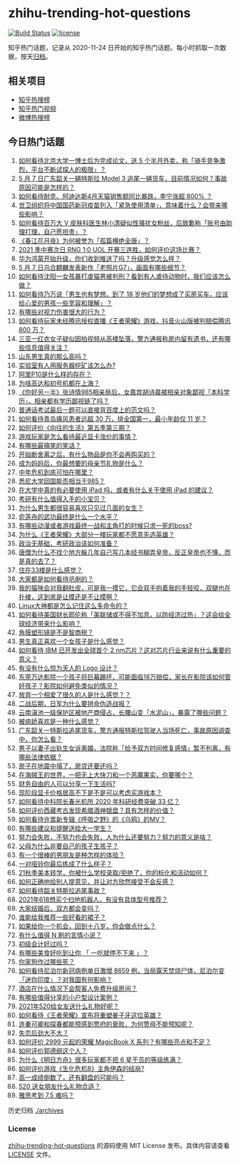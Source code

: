 # zhihu-trending-hot-questions

[![Build Status](https://github.com/justjavac/zhihu-trending-hot-questions/workflows/ci/badge.svg?branch=master)](https://github.com/justjavac/zhihu-trending-hot-questions/actions)
[![license](https://img.shields.io/github/license/justjavac/zhihu-trending-hot-questions)](https://github.com/justjavac/zhihu-trending-hot-questions/blob/master/LICENSE)

知乎热门话题，记录从 2020-11-24 日开始的知乎热门话题。每小时抓取一次数据，按天[归档](./archives)。

## 相关项目

- [知乎热搜榜](https://github.com/justjavac/zhihu-trending-top-search)
- [知乎热门视频](https://github.com/justjavac/zhihu-trending-hot-video)
- [微博热搜榜](https://github.com/justjavac/weibo-trending-hot-search)

## 今日热门话题

<!-- BEGIN -->
<!-- 最后更新时间 Sat May 08 2021 10:31:56 GMT+0800 (China Standard Time) -->

1. [如何看待北京大学一博士后为完成论文，送 5
   个半月外卖，称「骑手竞争激烈，平台不断试探人的极限」？](https://www.zhihu.com/question/458170986)
2. [5 月 7 日广东韶关一辆特斯拉 Model 3
   追尾一辆货车，目前情况如何？事故原因可能是怎样的？](https://www.zhihu.com/question/458230688)
3. [如何看待耐克、阿迪达斯4月天猫销售额同比暴跌，李宁涨超 800%
   ？](https://www.zhihu.com/question/458198356)
4. [世卫组织将中国国药新冠疫苗列入「紧急使用清单」，意味着什么？会带来哪些影响？](https://www.zhihu.com/question/458276429)
5. [如何看待百万大 V
   皮肤科医生林小清疑似性骚扰女粉丝，后致歉称「账号由助理打理，自己愿担责」？](https://www.zhihu.com/question/458204493)
6. [《春江花月夜》为何被誉为「孤篇横绝全唐」？](https://www.zhihu.com/question/301477404)
7. [2021 季中赛次日 RNG 1:0 UOL
   开赛三连胜，如何评价这场比赛？](https://www.zhihu.com/question/458261332)
8. [华为鸿蒙开始升级，你们收到推送了吗？升级感觉怎么样？](https://www.zhihu.com/question/456976153)
9. [5 月 7 日乌合麒麟发表新作「老照片G7」，画面有哪些细节？](https://www.zhihu.com/question/458184079)
10. [如何看待沈阳一女孩暴打虐猫男被判刑？看到有人虐待动物时，我们应该怎么做？](https://www.zhihu.com/question/458191979)
11. [如何看待乃万说「男生也有梦想，到了 18
    岁他们的梦想成了买房买车，应该给心爱的男孩一些宽容和理解」？](https://www.zhihu.com/question/458072558)
12. [有哪些对视力伤害很大的行为？](https://www.zhihu.com/question/384087324)
13. [如何看待玩家未经腾讯授权直播《王者荣耀》游戏，抖音火山版被判赔偿腾讯 800
    万？](https://www.zhihu.com/question/458207960)
14. [三亚一红衣女子疑似因拍视频从高楼坠落，警方通报称房内留有遗书，还有哪些信息值得关注？](https://www.zhihu.com/question/458070461)
15. [山东男生真的那么高吗？](https://www.zhihu.com/question/336226437)
16. [实验室有人用服务器挖矿该怎么办?](https://www.zhihu.com/question/451758003)
17. [阿里P10是什么样的存在？](https://www.zhihu.com/question/307907539)
18. [为啥高达和初号机都在上海？](https://www.zhihu.com/question/457070563)
19. [《你好另一半》张诗情985相亲局后，女嘉宾胡诗晨被相亲对象鄙视「本科学历」，相亲都有学历鄙视链了吗？](https://www.zhihu.com/question/456452569)
20. [普通话考试最后一题可以直接背百度上的范文吗？](https://www.zhihu.com/question/453538698)
21. [如何看待青岛痛风患者远超 30 万，排全国第一，最小年龄仅 11
    岁？](https://www.zhihu.com/question/457241530)
22. [如何评价《向往的生活》第五季第三期？](https://www.zhihu.com/question/458082521)
23. [游戏玩家是怎么看待最近显卡涨价的事情？](https://www.zhihu.com/question/458069212)
24. [有哪些最搞笑的笑话？](https://www.zhihu.com/question/455220438)
25. [开始断舍离之后，有什么物品是你不会再购买的？](https://www.zhihu.com/question/457895008)
26. [成为妈妈后，你最想要的母亲节礼物是什么？](https://www.zhihu.com/question/458177527)
27. [中年危机到底可怕在哪里？](https://www.zhihu.com/question/453074803)
28. [悉尼大学回国能否相当于985？](https://www.zhihu.com/question/266843003)
29. [在大学中真的有必要使用 iPad 吗，或者有什么关于使用 iPad
    的建议？](https://www.zhihu.com/question/373915793)
30. [考研有什么值得入手的小宝贝？](https://www.zhihu.com/question/322307105)
31. [为什么男生都很容易喜欢只见过几面的女生？](https://www.zhihu.com/question/300699970)
32. [俞莲舟的武功最终是什么一个水平？](https://www.zhihu.com/question/266632991)
33. [有哪些动漫或者游戏最终一战和主角打的时候只求一死的boss?](https://www.zhihu.com/question/437317273)
34. [为什么《王者荣耀》大部分一楼玩家都不愿意先选英雄？](https://www.zhihu.com/question/457720588)
35. [政治无基础，考研政治该如何准备？](https://www.zhihu.com/question/40930352)
36. [唐僧为什么不找个地方躲几年自己写几本经书糊弄皇帝，反正皇帝也不懂，而是真的去了？](https://www.zhihu.com/question/457874561)
37. [住在33楼是什么感觉？](https://www.zhihu.com/question/452537568)
38. [大家都是如何看待巩俐的？](https://www.zhihu.com/question/303936309)
39. [我的猫咪会对我翻肚皮，可是我一摸它，它会双手抱着我的手轻咬，双腿也在扑棱，这到底是让摸还是不让摸啊？](https://www.zhihu.com/question/442629160)
40. [Linux大神都是怎么记住这么多命令的？](https://www.zhihu.com/question/452895041)
41. [如何看待美国财长耶伦称「美联储或不得不加息，以防经济过热」？这会给全球经济带来什么影响？](https://www.zhihu.com/question/457850060)
42. [角膜塑形镜是不是智商税？](https://www.zhihu.com/question/425556684)
43. [男生真正喜欢一个女孩子是什么感觉？](https://www.zhihu.com/question/445557705)
44. [如何看待 IBM 已开发出全球首个 2
    nm芯片？这对芯片行业来说有什么重要的意义？](https://www.zhihu.com/question/458099340)
45. [有没有什么惊为天人的 Logo 设计？](https://www.zhihu.com/question/335957333)
46. [东莞万达影院一个孩子将巨幕踢坏，可能面临18万赔偿，家长在影院该如何管好孩子？影院如何避免类似的情况？](https://www.zhihu.com/question/457624626)
47. [放弃一个相爱了很久的人是什么感觉？？](https://www.zhihu.com/question/457121828)
48. [二战后期，日军为什么要拼命伪造战报？](https://www.zhihu.com/question/457656500)
49. [云南滇池一级保护区被地产商侵占，长腰山变「水泥山」，暴露了哪些问题？](https://www.zhihu.com/question/458176455)
50. [被病娇喜欢是一种什么感觉？](https://www.zhihu.com/question/378449678)
51. [广东韶关一特斯拉追尾货车，警方通报特斯拉驾驶人当场死亡，事故原因调查中，你怎么看？](https://www.zhihu.com/question/458241432)
52. [男子以妻子出轨生女诉离婚，法院称「给予双方时间修复感情」暂不判离，有哪些法律依据？](https://www.zhihu.com/question/458189714)
53. [房子在地震中塌了，房贷还要还吗？](https://www.zhihu.com/question/63716904)
54. [在海贼王的世界，一把无上大快刀和一个恶魔果实，你要哪个？](https://www.zhihu.com/question/458033933)
55. [财务自由的人可以分享一下生活吗?](https://www.zhihu.com/question/452616303)
56. [现阶段显卡价格居高不下是不是可以考虑买游戏本？](https://www.zhihu.com/question/444651647)
57. [如何看待中科院长春光机所 2020 年科研经费突破 33 亿？](https://www.zhihu.com/question/457734337)
58. [如何评价西藏考古发现希腊酒神银盘？具有怎样的价值？](https://www.zhihu.com/question/457689078)
59. [如何看待许嵩新专辑《呼吸之野》的《乌鸦》的MV？](https://www.zhihu.com/question/458282787)
60. [有哪些建议和提醒送给大一学生？](https://www.zhihu.com/question/377593484)
61. [努力会失败，不努力也会失败，人为什么还要努力？努力的意义是啥？](https://www.zhihu.com/question/456002749)
62. [父母为什么非要自己的孩子生孩子？](https://www.zhihu.com/question/457863388)
63. [有一个很棒的男朋友是种怎样的体验？](https://www.zhihu.com/question/37379581)
64. [一对哑铃你最后练成了什么样子？](https://www.zhihu.com/question/378688672)
65. [21秋季美本转学，你被什么学校录取/拒绝了，你的标化和活动如何？](https://www.zhihu.com/question/380200402)
66. [如何正确地给别人提意见，并让对方欣然接受不会反感？](https://www.zhihu.com/question/40288998)
67. [如何看待韶关特斯拉追尾事故？](https://www.zhihu.com/question/458219985)
68. [2021年618想买个扫地机器人，有没有具体型号推荐？](https://www.zhihu.com/question/397698378)
69. [大家结婚后，双方都会变吗？](https://www.zhihu.com/question/448732110)
70. [谁能给我推荐一些好看的裙子？](https://www.zhihu.com/question/452199398)
71. [如果给你一个机会，回到十八岁，你会做点什么？](https://www.zhihu.com/question/454167575)
72. [有什么值得 N 刷的言情小说？](https://www.zhihu.com/question/446606462)
73. [初级会计好过吗？](https://www.zhihu.com/question/317553804)
74. [有哪些美食好吃到让你 「 一吃就停不下来 」？](https://www.zhihu.com/question/435951969)
75. [你家狗作过哪些死？](https://www.zhihu.com/question/457779970)
76. [如何看待尼泊尔新冠病例单日激增 8659
    例，当局露天焚烧尸体，尼泊尔变「迷你印度」？对我国有何影响？](https://www.zhihu.com/question/457888018)
77. [酒店在什么情况下会帮客人免费升级房间？](https://www.zhihu.com/question/26920344)
78. [有哪些值得分享的小户型设计案例？](https://www.zhihu.com/question/442972054)
79. [2021年520给女友送什么礼物好呢？](https://www.zhihu.com/question/457741080)
80. [如何看待《王者荣耀》宣布将重塑姜子牙这位英雄？](https://www.zhihu.com/question/457939742)
81. [连秦可卿和探春都能预感到贾府的衰败，为何贾母不能预知呢？](https://www.zhihu.com/question/454745776)
82. [失恋后劲大不大？](https://www.zhihu.com/question/371918832)
83. [如何评价 2999 元起的荣耀 MagicBook X
    系列？有哪些亮点和不足？](https://www.zhihu.com/question/458017940)
84. [如何评价郭德纲这个人？](https://www.zhihu.com/question/35789696)
85. [为什么《明日方舟》很多玩家都不把 6 星干员的等级练满？](https://www.zhihu.com/question/453080628)
86. [如何评价游戏《生化危机8》主角伊森的结局?](https://www.zhihu.com/question/457971616)
87. [高一成绩倒数了，还有翻盘的可能吗？](https://www.zhihu.com/question/457341656)
88. [520 送女朋友什么礼物合适？](https://www.zhihu.com/question/393509843)
89. [雅思考到 7.5 难吗？](https://www.zhihu.com/question/448858253)

<!-- END -->

历史归档 [./archives](./archives)

### License

[zhihu-trending-hot-questions](https://github.com/justjavac/zhihu-trending-hot-questions)
的源码使用 MIT License 发布。具体内容请查看 [LICENSE](./LICENSE) 文件。
